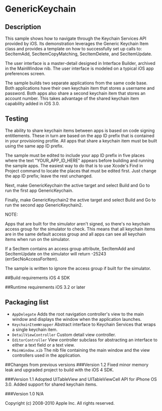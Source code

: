 # GenericKeychain

## Description
This sample shows how to navigate through the Keychain Services API
provided by iOS. Its demonstration leverages the Generic
Keychain Item class and provides a template on how to successfully set up calls 
to: SecItemAdd, SecItemCopyMatching, SecItemDelete, and SecItemUpdate.

The user interface is a master-detail designed in Interface Builder, archived in the MainWindow nib.
The user interface is modeled on a typical iOS app preferences screen. 

The sample builds two separate applications from the same code base. Both applications
have their own keychain item that stores a username and password. Both apps also share
a second keychain item that stores an account number. This takes advantage
of the shared keychain item capability added in iOS 3.0.

## Testing
The ability to share keychain items between apps is based on code signing entitlements. These
in turn are based on the app ID prefix that is contained in your provisioning profile. All
apps that share a keychain item must be built using the same app ID prefix.

The sample must be edited to include your app ID prefix in five places where the text "YOUR_APP_ID_HERE"
appears before building and running the sample apps. The easiest way to do that is to use Xcode's Find in Project
command to locate the places that must be edited first. Just change the app ID prefix; leave the rest unchanged.

Next, make GenericKeychain the active target and select Build and Go to run the first app GenericKeychain.

Finally, make GenericKeychain2 the active target and select Build and Go to run the second app GenericKeychain2.

NOTE:

Apps that are built for the simulator aren't signed, so there's no keychain access group
for the simulator to check. This means that all keychain items are in the same default access group
and all apps can see all keychain items when run on the simulator.

If a SecItem contains an access group attribute, SecItemAdd and SecItemUpdate on the
simulator will return -25243 (errSecNoAccessForItem).

The sample is written to ignore the access group if built for the simulator.

##Build requirements
iOS 4 SDK

##Runtime requirements
iOS 3.2 or later

## Packaging list
- `AppDelegate` Adds the root navigation controller's view to the main window and displays the window when the 
application launches.
- `KeychainItemWrapper` Abstract interface to Keychain Services that wraps a single keychain item.
- `DetailViewController` Custom detail view controller.
- `EditorController` View controller subclass for abstracting an interface to either a text field or a text view.
- `MainWindow.xib` The nib file containing the main window and the view controllers used in the application.

##Changes from previous versions
###Version 1.2
Fixed minor memory leak and upgraded project to build with the iOS 4 SDK.

###Version 1.1
Adopted UITableView and UITableViewCell API for iPhone OS 3.0. Added support for
shared keychain items. 

###Version 1.0
N/A

Copyright (c) 2008-2010 Apple Inc. All rights reserved.
